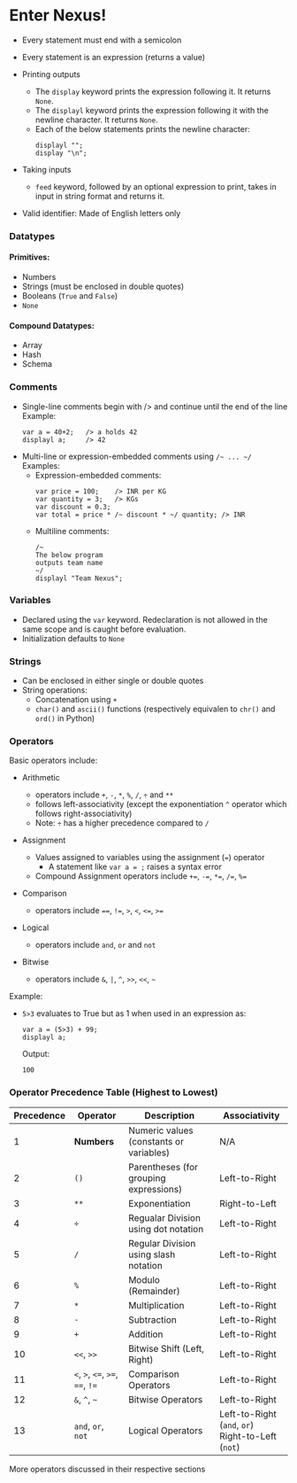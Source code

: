# Enter Nexus!
- Every statement must end with a semicolon
- Every statement is an expression (returns a value)
- Printing outputs
    - The `display` keyword prints the expression following it. It returns `None`.
    - The `displayl` keyword prints the expression following it with the newline character. It returns `None`.
    - Each of the below statements prints the newline character:
        ```
        displayl ""; 
        display "\n";
        ```
- Taking inputs
    - `feed` keyword, followed by an optional expression to print, takes in input in string format and returns it.

- Valid identifier: Made of English letters only

### Datatypes
#### Primitives:
- Numbers
- Strings (must be enclosed in double quotes)
- Booleans (`True` and `False`)
- `None`  
#### Compound Datatypes:
- Array
- Hash
- Schema

### Comments
- Single-line comments begin with /> and continue until the end of the line
    Example:
    ```
    var a = 40+2;   /> a holds 42
    displayl a;     /> 42
    ```
-  Multi-line or expression-embedded comments using `/~ ... ~/`  
    Examples:
    - Expression-embedded comments:
        ```
        var price = 100;    /> INR per KG
        var quantity = 3;   /> KGs
        var discount = 0.3;
        var total = price * /~ discount * ~/ quantity; /> INR
        ```
    - Multiline comments:
        ```
        /~
        The below program
        outputs team name
        ~/
        displayl "Team Nexus";
        ```

### Variables
- Declared using the `var` keyword. Redeclaration is not allowed in the same scope and is caught before evaluation.
- Initialization defaults to `None`

### Strings
- Can be enclosed in either single or double quotes
- String operations:
    - Concatenation using `+`
    - `char()` and `ascii()` functions (respectively equivalen to `chr()` and `ord()` in Python)


### Operators
Basic operators include:
- Arithmetic
    - operators include `+`, `-`, `*`, `%`, `/`, `÷` and `**` 
    - follows left-associativity (except the exponentiation `^` operator which follows right-associativity)
    - Note: `÷` has a higher precedence compared to `/`

- Assignment
    - Values assigned to variables using the assignment (`=`) operator
        - A statement like `var a = ;` raises a syntax error
    - Compound Assignment operators include `+=`, `-=`, `*=`, `/=`, `%=`

- Comparison
    - operators include `==`, `!=`, `>`, `<`, `<=`, `>=`

- Logical
    - operators include `and`, `or` and `not`

- Bitwise
    - operators include `&`, `|`, `^`, `>>`, `<<`, `~`

Example:
- `5>3` evaluates to True but as 1 when used in an expression as:
    ```
    var a = (5>3) + 99;
    displayl a;
    ```
    Output:
    ```
    100
    ```

### Operator Precedence Table (Highest to Lowest)

| **Precedence** | **Operator**                           | **Description**                   | **Associativity**                                          |
| -------------------- | -------------------------------------------- | --------------------------------------- | ---------------------------------------------------------------- |
| 1                    | **Numbers**                            | Numeric values (constants or variables) | N/A                                                              |
| 2                    | `()`                                       | Parentheses (for grouping expressions)  | Left-to-Right                                                    |
| 3                    | `**`                                       | Exponentiation                          | Right-to-Left                                                    |
| 4                    | `÷`                                  | Regualar Division using dot notation       | Left-to-Right                                                    |
| 5                    | `/`                                | Regular Division using slash notation   | Left-to-Right                                                    |
| 6                    | `%`                                        | Modulo (Remainder)                      | Left-to-Right                                                    |
| 7                    | `*`                                        | Multiplication                          | Left-to-Right                                                    |
| 8                    | `-`                                        | Subtraction                             | Left-to-Right                                                    |
| 9                    | `+`                                        | Addition                                | Left-to-Right                                                    |
| 10                   | `<<`, `>>`                               | Bitwise Shift (Left, Right)             | Left-to-Right                                                    |
| 11                   | `<`, `>`, `<=`, `>=`, `==`, `!=` | Comparison Operators                    | Left-to-Right                                                    |
| 12                   | `&`, `^`, `~`                          | Bitwise Operators                       | Left-to-Right                                                    |
| 13                   | `and`, `or`, `not`                     | Logical Operators                       | Left-to-Right (`and`, `or`) <br> Right-to-Left (`not`) |


More operators discussed in their respective sections
